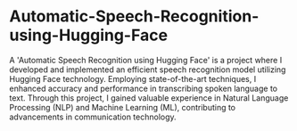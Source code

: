 # Automatic-Speech-Recognition-using-Hugging-Face
A 'Automatic Speech Recognition using Hugging Face' is a project where I developed and implemented an efficient speech recognition model utilizing Hugging Face technology. Employing state-of-the-art techniques, I enhanced accuracy and performance in transcribing spoken language to text. Through this project, I gained valuable experience in Natural Language Processing (NLP) and Machine Learning (ML), contributing to advancements in communication technology.

